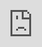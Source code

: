 <div id="BLOG_META_DATA"
     heading="Running powerful developer environments inside a browser" 
     excerpt="Spinning up IDE's with a integrated runtime inside a browser window, a hybrid approch to a editor with MicroVMs and WASI based embedded operating system." 
     tags="Architecture Paper | Cloud IDE | Kabeer Cloud Platform"
     type="fullscreenembed"
     cover-image="https://docs.cloud.kabeers.network/static/research-kabeersnetwork/embedded-page/images/image_94572157871687734007447.png" style="visibility:hidden"></div>
<iframe src="https://docs.cloud.kabeers.network/static/research-kabeersnetwork/pdf-renderer/pdfjs-2.13.216-dist/web/viewer.html?file=https://docs.cloud.kabeers.network/static/research-kabeersnetwork/embedded-page/pdf/Kabeer%20Cloud%20IDE.edited%20(1).pdf" frameborder="0" style="overflow:hidden;overflow-x:hidden;overflow-y:hidden;height:100%;width:100%;position:absolute;top:0%;left:0px;right:0px;bottom:0px" height="100%" width="100%"></iframe>
